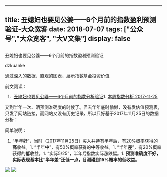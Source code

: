 
---
title:   丑媳妇也要见公婆——6个月前的指数盈利预测验证-大众宽客
date: 2018-07-07
tags: ["公众号","大众宽客", "大V文集"]
display: false
---


## 



丑媳妇也要见公婆——6个月前的指数盈利预测验证




dzkuanke




通过深入的数据、直观的图表，展示指数基金投资价值


前文阅读：
1. &nbsp;[丑媳妇也要见公婆——6个月前的指数分析验证](http://mp.weixin.qq.com/s?__biz=MzAwMTc1MDcwNw==&amp;mid=2648272451&amp;idx=1&amp;sn=6ff6393b5ef1bc5ef6b9de4598686eb7&amp;chksm=82f92d9fb58ea489262cbb83e059350ce8b34f151e4135cb795b77c5b314fa90b835eeef3c9b&amp;scene=21#wechat_redirect)1. [本周指数分析 2017-11-25](http://mp.weixin.qq.com/s?__biz=MzAwMTc1MDcwNw==&amp;mid=2648272634&amp;idx=1&amp;sn=2e8d54aebfeff4491be1a366ea366aa8&amp;chksm=82f92d26b58ea430c8ff03ea614ddd5b62cc2864631ea486857cb611f486e1e22a6f5e295f60&amp;scene=21#wechat_redirect)


又到半年一次、晒预测准确度的时候了。但去年年底时偷懒，没有发估值预测表，只发了网站链接，而网站又没有历史记录，所以只好基于2017年11月25日的数据分析：



简单说明：
1. “半年**好**”，当时（2017年11月25日）买入并持有半年后，有20%概率获得的**高**收益。1. “半年**中**”，有50%概率获得的**中**等收益。1. “半年**差**”，有20%概率获得的**低**收益。1. “实际5/25”，半年后指数实际涨跌幅。1. **预测准确度不好，实际表现基本比“半年差”还低一点，目测碰到15%概率的低收益。**


<img class="" data-copyright="0" data-ratio="0.43838862559241704" data-s="300,640" src="https://mmbiz.qpic.cn/mmbiz_png/PKw3FQPmhIiapyaJteaLEOvDGFKW8y8oFtlfCV2MSHhoKfphKjOckTcse09mDChIxia25c48RG0LzRqPZJM57GOw/640?wx_fmt=png" data-type="png" data-w="844" style=""/>

<img class="" data-copyright="0" data-ratio="0.5516528925619835" data-s="300,640" src="https://mmbiz.qpic.cn/mmbiz_png/PKw3FQPmhIiapyaJteaLEOvDGFKW8y8oFTGh5IHg1cTQ9TFzhh4Nsu7RmRhGHiasicdwRc1YNGfsHribzsYeNNlicSw/640?wx_fmt=png" data-type="png" data-w="968" style=""/>










